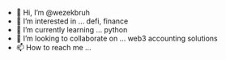 - 👋 Hi, I’m @wezekbruh
- 👀 I’m interested in ... defi, finance
- 🌱 I’m currently learning ... python
- 💞️ I’m looking to collaborate on ... web3 accounting solutions
- 📫 How to reach me ...

<!---
wezekbruh/wezekbruh is a ✨ special ✨ repository because its `README.md` (this file) appears on your GitHub profile.
You can click the Preview link to take a look at your changes.
--->
